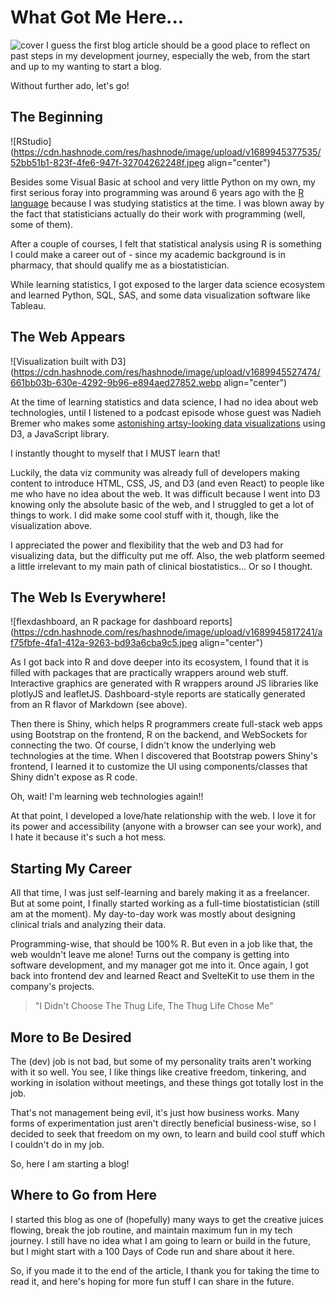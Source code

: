 # What Got Me Here...

![cover](https://cdn.hashnode.com/res/hashnode/image/upload/v1689959130745/6590f4f1-0d0f-4699-824a-086055344b7a.png?w=1600&h=840&fit=crop&crop=entropy&auto=compress,format&format=webp)
I guess the first blog article should be a good place to reflect on past steps in my development journey, especially the web, from the start and up to my wanting to start a blog.

Without further ado, let's go!

## The Beginning

![RStudio](https://cdn.hashnode.com/res/hashnode/image/upload/v1689945377535/52bb51b1-823f-4fe6-947f-32704262248f.jpeg align="center")

Besides some Visual Basic at school and very little Python on my own, my first serious foray into programming was around 6 years ago with the [R language](https://en.wikipedia.org/wiki/R_(programming_language)) because I was studying statistics at the time. I was blown away by the fact that statisticians actually do their work with programming (well, some of them).

After a couple of courses, I felt that statistical analysis using R is something I could make a career out of - since my academic background is in pharmacy, that should qualify me as a biostatistician.

While learning statistics, I got exposed to the larger data science ecosystem and learned Python, SQL, SAS, and some data visualization software like Tableau.

## The Web Appears

![Visualization built with D3](https://cdn.hashnode.com/res/hashnode/image/upload/v1689945527474/661bb03b-630e-4292-9b96-e894aed27852.webp align="center")

At the time of learning statistics and data science, I had no idea about web technologies, until I listened to a podcast episode whose guest was Nadieh Bremer who makes some [astonishing artsy-looking data visualizations](https://www.visualcinnamon.com/) using D3, a JavaScript library.

I instantly thought to myself that I MUST learn that!

Luckily, the data viz community was already full of developers making content to introduce HTML, CSS, JS, and D3 (and even React) to people like me who have no idea about the web. It was difficult because I went into D3 knowing only the absolute basic of the web, and I struggled to get a lot of things to work. I did make some cool stuff with it, though, like the visualization above.

I appreciated the power and flexibility that the web and D3 had for visualizing data, but the difficulty put me off. Also, the web platform seemed a little irrelevant to my main path of clinical biostatistics... Or so I thought.

## The Web Is Everywhere!

![flexdashboard, an R package for dashboard reports](https://cdn.hashnode.com/res/hashnode/image/upload/v1689945817241/af75fbfe-4fa1-412a-9263-bd93a6cba9c5.jpeg align="center")

As I got back into R and dove deeper into its ecosystem, I found that it is filled with packages that are practically wrappers around web stuff. Interactive graphics are generated with R wrappers around JS libraries like plotlyJS and leafletJS. Dashboard-style reports are statically generated from an R flavor of Markdown (see above).

Then there is Shiny, which helps R programmers create full-stack web apps using Bootstrap on the frontend, R on the backend, and WebSockets for connecting the two. Of course, I didn't know the underlying web technologies at the time. When I discovered that Bootstrap powers Shiny's frontend, I learned it to customize the UI using components/classes that Shiny didn't expose as R code.

Oh, wait! I'm learning web technologies again!!

At that point, I developed a love/hate relationship with the web. I love it for its power and accessibility (anyone with a browser can see your work), and I hate it because it's such a hot mess.

## Starting My Career

All that time, I was just self-learning and barely making it as a freelancer. But at some point, I finally started working as a full-time biostatistician (still am at the moment). My day-to-day work was mostly about designing clinical trials and analyzing their data.

Programming-wise, that should be 100% R. But even in a job like that, the web wouldn't leave me alone! Turns out the company is getting into software development, and my manager got me into it. Once again, I got back into frontend dev and learned React and SvelteKit to use them in the company's projects.

> "I Didn't Choose The Thug Life, The Thug Life Chose Me"

## More to Be Desired

The (dev) job is not bad, but some of my personality traits aren't working with it so well. You see, I like things like creative freedom, tinkering, and working in isolation without meetings, and these things got totally lost in the job.

That's not management being evil, it's just how business works. Many forms of experimentation just aren't directly beneficial business-wise, so I decided to seek that freedom on my own, to learn and build cool stuff which I couldn't do in my job.

So, here I am starting a blog!

## Where to Go from Here

I started this blog as one of (hopefully) many ways to get the creative juices flowing, break the job routine, and maintain maximum fun in my tech journey. I still have no idea what I am going to learn or build in the future, but I might start with a 100 Days of Code run and share about it here.

So, if you made it to the end of the article, I thank you for taking the time to read it, and here's hoping for more fun stuff I can share in the future.
